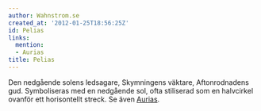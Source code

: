 ```yaml
---
author: Wahnstrom.se
created_at: '2012-01-25T18:56:25Z'
id: Pelias
links:
  mention:
  - Aurias
title: Pelias
---
```


Den nedgående solens ledsagare, Skymningens väktare, Aftonrodnadens gud. Symboliseras med en
nedgående sol, ofta stiliserad som en halvcirkel ovanför ett horisontellt streck. Se även [Aurias].

  [Aurias]: Aurias